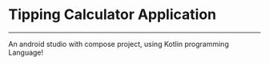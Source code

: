 # Tipping Calculator Application
<hr>

<p> An android studio with compose project, using Kotlin programming Language!</p>
